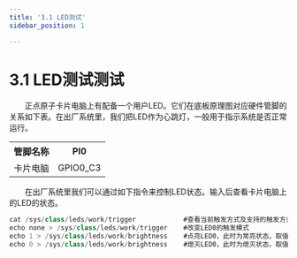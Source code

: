 ```yaml
---
title: '3.1 LED测试'
sidebar_position: 1

---
```


# 3.1 LED测试测试

&emsp;&emsp;正点原子卡片电脑上有配备一个用户LED。它们在底板原理图对应硬件管脚的关系如下表。在出厂系统里，我们把LED作为心跳灯，一般用于指示系统是否正常运行。

<div class="ca1_center-table-div">
<table class="ca1_center-table">
  <tr>
    <th>管脚名称</th>
    <th>PI0</th>
  </tr>
  <tr>
    <td>卡片电脑</td>
    <td>GPIO0_C3</td>
  </tr>
</table>
</div>


&emsp;&emsp;在出厂系统里我们可以通过如下指令来控制LED状态。输入后查看卡片电脑上的LED的状态。

```c#
cat /sys/class/leds/work/trigger            #查看当前触发方式及支持的触发方式，默认为[heartbeat]
echo none > /sys/class/leds/work/trigger    #改变LED0的触发模式
echo 1 > /sys/class/leds/work/brightness    #点亮LED0，此时为常亮状态，取值为1~255
echo 0 > /sys/class/leds/work/brightness    #熄灭LED0，此时为熄灭状态，取值为0
```

